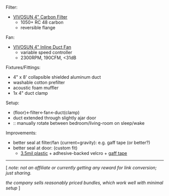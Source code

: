 Filter:
* [VIVOSUN 4" Carbon Filter](https://www.amazon.com/VIVOSUN-Australia-Charcoal-Pre-filter-Reversible/dp/B01DXYMBU6/)
  * 1050+ RC 48 carbon
  * reversible flange

Fan:
* [VIVOSUN 4" Inline Duct Fan](https://www.amazon.com/VIVOSUN-Inline-Ventilation-Variable-Controller/dp/B01DXYMGOM/)
  * variable speed controller
  * 2300RPM, 190CFM, <31dB

Fixtures/Fittings:
* 4" x 8' collapsible shielded aluminum duct
* washable cotton prefilter
* acoustic foam muffler
* 1x 4" duct clamp

Setup:
* (floor)<-filter<-fan<-duct(clamp)
* duct extended through slightly ajar door
* :: manually rotate between bedroom/living-room on sleep/wake

Improvements:
* better seal at filter/fan (current=gravity): e.g. gaff tape (or better?)
* better seal at door: (custom fit) 
  * [3.5mil plastic](https://www.homedepot.com/p/HDX-10-ft-x-25-ft-Clear-3-5-mil-Plastic-Sheeting-RSHD3510-25C/204711653) + adhesive-backed velcro + [gaff tape](https://www.amazon.com/dp/B07P15HH4R/)

___

\[ *note: not an affiliate or currently getting any reward for link conversion; just sharing.*

*the company sells reasonably priced bundles, which work well with minimal setup* \]
